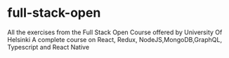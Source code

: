 # full-stack-open
All the exercises from the Full Stack Open Course offered by University Of Helsinki
A complete course on React, Redux, NodeJS,MongoDB,GraphQL, Typescript and React Native
